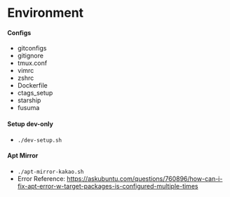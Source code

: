 # Environment

#### Configs
- gitconfigs
- gitignore
- tmux.conf
- vimrc
- zshrc
- Dockerfile
- ctags_setup
- starship
- fusuma

#### Setup dev-only
- `./dev-setup.sh`

#### Apt Mirror
- `./apt-mirror-kakao.sh`
- Error Reference: https://askubuntu.com/questions/760896/how-can-i-fix-apt-error-w-target-packages-is-configured-multiple-times
